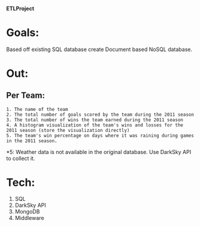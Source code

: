 #### ETLProject

# Goals:
  Based off existing SQL database create Document based NoSQL database.

# Out:
  ## Per Team:
    1. The name of the team 
    2. The total number of goals scored by the team during the 2011 season
    3. The total number of wins the team earned during the 2011 season
    4. A histogram visualization of the team's wins and losses for the 2011 season (store the visualization directly)
    5. The team's win percentage on days where it was raining during games in the 2011 season.  
  *5: Weather data is not available in the original database. Use DarkSky API to collect it.
# Tech:
1. SQL
2. DarkSky API
3. MongoDB
4. Middleware
